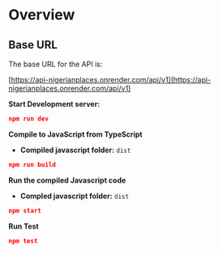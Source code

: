 # Overview

## Base URL

The base URL for the API is:

[https://api-nigerianplaces.onrender.com/api/v1](https://api-nigerianplaces.onrender.com/api/v1)


**Start Development server:**

```json
npm run dev
```

**Compile to JavaScript from TypeScript**

- **Compiled javascript folder:** `dist`

```json
npm run build
```

**Run the compiled Javascript code**

- **Compled javascript folder:** `dist`

```json
npm start
```

**Run Test**

```json
npm test
```